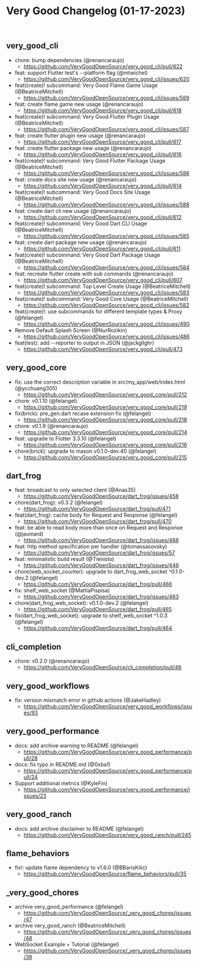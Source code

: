# Very Good Changelog (01-17-2023)
​
## very_good_cli
- chore: bump dependencies (@renancaraujo)
	- https://github.com/VeryGoodOpenSource/very_good_cli/pull/622
- feat: support Flutter test's --platform flag (@mtwichel)
	- https://github.com/VeryGoodOpenSource/very_good_cli/issues/620
- feat(create)! subcommand: Very Good Flame Game Usage (@BeatriceMitchell)
	- https://github.com/VeryGoodOpenSource/very_good_cli/issues/589
- feat: create flame game new usage (@renancaraujo)
	- https://github.com/VeryGoodOpenSource/very_good_cli/pull/618
- feat(create)! subcommand: Very Good Flutter Plugin Usage (@BeatriceMitchell)
	- https://github.com/VeryGoodOpenSource/very_good_cli/issues/587
- feat: create flutter plugin new usage (@renancaraujo)
	- https://github.com/VeryGoodOpenSource/very_good_cli/pull/617
- feat: create flutter package new usage (@renancaraujo)
	- https://github.com/VeryGoodOpenSource/very_good_cli/pull/616
- feat(create)! subcommand: Very Good Flutter Package Usage (@BeatriceMitchell)
	- https://github.com/VeryGoodOpenSource/very_good_cli/issues/586
- feat: create docs site new usage (@renancaraujo)
	- https://github.com/VeryGoodOpenSource/very_good_cli/pull/614
- feat(create)! subcommand: Very Good Docs Site Usage (@BeatriceMitchell)
	- https://github.com/VeryGoodOpenSource/very_good_cli/issues/588
- feat: create dart cli new usage (@renancaraujo)
	- https://github.com/VeryGoodOpenSource/very_good_cli/pull/612
- feat(create)! subcommand: Very Good Dart CLI Usage (@BeatriceMitchell)
	- https://github.com/VeryGoodOpenSource/very_good_cli/issues/585
- feat: create dart package new usage (@renancaraujo)
	- https://github.com/VeryGoodOpenSource/very_good_cli/pull/611
- feat(create)! subcommand: Very Good Dart Package Usage (@BeatriceMitchell)
	- https://github.com/VeryGoodOpenSource/very_good_cli/issues/584
- feat: recreate flutter create with sub commands (@renancaraujo)
	- https://github.com/VeryGoodOpenSource/very_good_cli/pull/607
- feat(create)! subcommand: Top Level Create Usage (@BeatriceMitchell)
	- https://github.com/VeryGoodOpenSource/very_good_cli/issues/583
- feat(create)! subcommand: Very Good Core Usage (@BeatriceMitchell)
	- https://github.com/VeryGoodOpenSource/very_good_cli/issues/582
- feat(create)!: use subcommands for different template types & Proxy (@felangel)
	- https://github.com/VeryGoodOpenSource/very_good_cli/issues/490
- Remove Default Splash Screen  (@NurRozikin)
	- https://github.com/VeryGoodOpenSource/very_good_cli/issues/486
- feat(test): add --reporter to output in JSON (@jackgllghr)
	- https://github.com/VeryGoodOpenSource/very_good_cli/pull/473
​
## very_good_core
- fix: use the correct description variable in src/my_app/web/index.html (@ycchuang305)
	- https://github.com/VeryGoodOpenSource/very_good_core/pull/212
- chore: v0.1.10 (@felangel)
	- https://github.com/VeryGoodOpenSource/very_good_core/pull/219
- fix(brick): pre_gen.dart recase extension fix (@felangel)
	- https://github.com/VeryGoodOpenSource/very_good_core/pull/218
- chore: v0.1.9 (@renancaraujo)
	- https://github.com/VeryGoodOpenSource/very_good_core/pull/214
- feat: upgrade to Flutter 3.3.10 (@felangel)
	- https://github.com/VeryGoodOpenSource/very_good_core/pull/216
- chore(brick): upgrade to mason v0.1.0-dev.40 (@felangel)
	- https://github.com/VeryGoodOpenSource/very_good_core/pull/215
​
## dart_frog
- feat: broadcast to only selected client (@Anas35)
	- https://github.com/VeryGoodOpenSource/dart_frog/issues/458
- chore(dart_frog): v0.3.2 (@felangel)
	- https://github.com/VeryGoodOpenSource/dart_frog/pull/471
- feat(dart_frog): cache body for Request and Response (@felangel)
	- https://github.com/VeryGoodOpenSource/dart_frog/pull/470
- feat: be able to read body more than once on Request and Response (@jaumard)
	- https://github.com/VeryGoodOpenSource/dart_frog/issues/468
- feat: http method specification per handler (@tomassasovsky)
	- https://github.com/VeryGoodOpenSource/dart_frog/issues/57
- feat: minimalistic build result (@Tienisto)
	- https://github.com/VeryGoodOpenSource/dart_frog/issues/446
- chore(web_socket_counter): upgrade to dart_frog_web_socket ^0.1.0-dev.2 (@felangel)
	- https://github.com/VeryGoodOpenSource/dart_frog/pull/466
- fix: shelf_web_socket (@MattiaPispisa)
	- https://github.com/VeryGoodOpenSource/dart_frog/issues/463
- chore(dart_frog_web_socket): v0.1.0-dev.2 (@felangel)
	- https://github.com/VeryGoodOpenSource/dart_frog/pull/465
- fix(dart_frog_web_socket): upgrade to shelf_web_socket ^1.0.3 (@felangel)
	- https://github.com/VeryGoodOpenSource/dart_frog/pull/464
​
## cli_completion
- chore: v0.2.0 (@renancaraujo)
	- https://github.com/VeryGoodOpenSource/cli_completion/pull/46
​
## very_good_workflows
- fix: version mismatch error in github actions (@JakeHadley)
	- https://github.com/VeryGoodOpenSource/very_good_workflows/issues/93
​
## very_good_performance
- docs: add archive warning to README (@felangel)
	- https://github.com/VeryGoodOpenSource/very_good_performance/pull/28
- docs: fix typo in README.md (@0xba1)
	- https://github.com/VeryGoodOpenSource/very_good_performance/pull/24
- Support additional metrics (@KyleFin)
	- https://github.com/VeryGoodOpenSource/very_good_performance/issues/23
​
## very_good_ranch
- docs: add archive disclaimer to README (@felangel)
	- https://github.com/VeryGoodOpenSource/very_good_ranch/pull/245
​
## flame_behaviors
- fix!: update flame dependency to v1.6.0 (@BBarisKilic)
	- https://github.com/VeryGoodOpenSource/flame_behaviors/pull/35
​
## _very_good_chores
- archive very_good_performance (@felangel)
	- https://github.com/VeryGoodOpenSource/_very_good_chores/issues/47
- archive very_good_ranch (@BeatriceMitchell)
	- https://github.com/VeryGoodOpenSource/_very_good_chores/issues/48
- WebSocket Example + Tutorial (@felangel)
	- https://github.com/VeryGoodOpenSource/_very_good_chores/issues/39
	